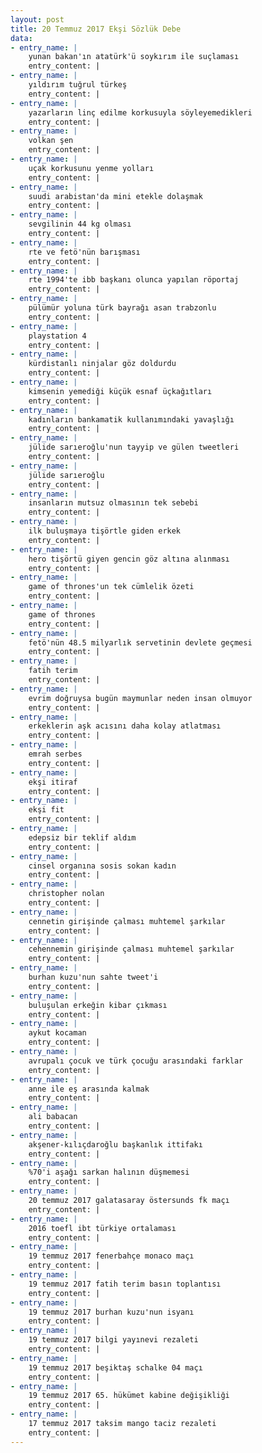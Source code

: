 ```yaml
---
layout: post
title: 20 Temmuz 2017 Ekşi Sözlük Debe
data:
- entry_name: |
    yunan bakan'ın atatürk'ü soykırım ile suçlaması
    entry_content: |
- entry_name: |
    yıldırım tuğrul türkeş
    entry_content: |
- entry_name: |
    yazarların linç edilme korkusuyla söyleyemedikleri
    entry_content: |
- entry_name: |
    volkan şen
    entry_content: |
- entry_name: |
    uçak korkusunu yenme yolları
    entry_content: |
- entry_name: |
    suudi arabistan'da mini etekle dolaşmak
    entry_content: |
- entry_name: |
    sevgilinin 44 kg olması
    entry_content: |
- entry_name: |
    rte ve fetö'nün barışması
    entry_content: |
- entry_name: |
    rte 1994'te ibb başkanı olunca yapılan röportaj
    entry_content: |
- entry_name: |
    pülümür yoluna türk bayrağı asan trabzonlu
    entry_content: |
- entry_name: |
    playstation 4
    entry_content: |
- entry_name: |
    kürdistanlı ninjalar göz doldurdu
    entry_content: |
- entry_name: |
    kimsenin yemediği küçük esnaf üçkağıtları
    entry_content: |
- entry_name: |
    kadınların bankamatik kullanımındaki yavaşlığı
    entry_content: |
- entry_name: |
    jülide sarıeroğlu'nun tayyip ve gülen tweetleri
    entry_content: |
- entry_name: |
    jülide sarıeroğlu
    entry_content: |
- entry_name: |
    insanların mutsuz olmasının tek sebebi
    entry_content: |
- entry_name: |
    ilk buluşmaya tişörtle giden erkek
    entry_content: |
- entry_name: |
    hero tişörtü giyen gencin göz altına alınması
    entry_content: |
- entry_name: |
    game of thrones'un tek cümlelik özeti
    entry_content: |
- entry_name: |
    game of thrones
    entry_content: |
- entry_name: |
    fetö'nün 48.5 milyarlık servetinin devlete geçmesi
    entry_content: |
- entry_name: |
    fatih terim
    entry_content: |
- entry_name: |
    evrim doğruysa bugün maymunlar neden insan olmuyor
    entry_content: |
- entry_name: |
    erkeklerin aşk acısını daha kolay atlatması
    entry_content: |
- entry_name: |
    emrah serbes
    entry_content: |
- entry_name: |
    ekşi itiraf
    entry_content: |
- entry_name: |
    ekşi fit
    entry_content: |
- entry_name: |
    edepsiz bir teklif aldım
    entry_content: |
- entry_name: |
    cinsel organına sosis sokan kadın
    entry_content: |
- entry_name: |
    christopher nolan
    entry_content: |
- entry_name: |
    cennetin girişinde çalması muhtemel şarkılar
    entry_content: |
- entry_name: |
    cehennemin girişinde çalması muhtemel şarkılar
    entry_content: |
- entry_name: |
    burhan kuzu'nun sahte tweet'i
    entry_content: |
- entry_name: |
    buluşulan erkeğin kibar çıkması
    entry_content: |
- entry_name: |
    aykut kocaman
    entry_content: |
- entry_name: |
    avrupalı çocuk ve türk çocuğu arasındaki farklar
    entry_content: |
- entry_name: |
    anne ile eş arasında kalmak
    entry_content: |
- entry_name: |
    ali babacan
    entry_content: |
- entry_name: |
    akşener-kılıçdaroğlu başkanlık ittifakı
    entry_content: |
- entry_name: |
    %70'i aşağı sarkan halının düşmemesi
    entry_content: |
- entry_name: |
    20 temmuz 2017 galatasaray östersunds fk maçı
    entry_content: |
- entry_name: |
    2016 toefl ibt türkiye ortalaması
    entry_content: |
- entry_name: |
    19 temmuz 2017 fenerbahçe monaco maçı
    entry_content: |
- entry_name: |
    19 temmuz 2017 fatih terim basın toplantısı
    entry_content: |
- entry_name: |
    19 temmuz 2017 burhan kuzu'nun isyanı
    entry_content: |
- entry_name: |
    19 temmuz 2017 bilgi yayınevi rezaleti
    entry_content: |
- entry_name: |
    19 temmuz 2017 beşiktaş schalke 04 maçı
    entry_content: |
- entry_name: |
    19 temmuz 2017 65. hükümet kabine değişikliği
    entry_content: |
- entry_name: |
    17 temmuz 2017 taksim mango taciz rezaleti
    entry_content: |
---
```

